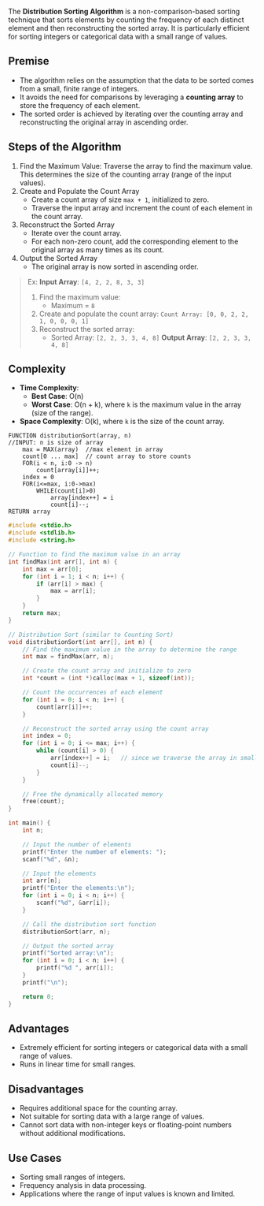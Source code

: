 The **Distribution Sorting Algorithm** is a non-comparison-based sorting technique that sorts elements by counting the frequency of each distinct element and then reconstructing the sorted array. It is particularly efficient for sorting integers or categorical data with a small range of values.
## Premise
- The algorithm relies on the assumption that the data to be sorted comes from a small, finite range of integers.
- It avoids the need for comparisons by leveraging a **counting array** to store the frequency of each element.
- The sorted order is achieved by iterating over the counting array and reconstructing the original array in ascending order.
## Steps of the Algorithm
1. Find the Maximum Value: Traverse the array to find the maximum value. This determines the size of the counting array (range of the input values).
2. Create and Populate the Count Array
	- Create a count array of size `max + 1`, initialized to zero.
	- Traverse the input array and increment the count of each element in the count array.
3. Reconstruct the Sorted Array
	- Iterate over the count array.
	- For each non-zero count, add the corresponding element to the original array as many times as its count.
4. Output the Sorted Array
	- The original array is now sorted in ascending order.
> Ex: **Input Array**: `[4, 2, 2, 8, 3, 3]`
> 1. Find the maximum value:
>    - Maximum = `8`
> 2. Create and populate the count array:
>    `Count Array: [0, 0, 2, 2, 1, 0, 0, 0, 1]`
> 3. Reconstruct the sorted array:
>    - Sorted Array: `[2, 2, 3, 3, 4, 8]`
> **Output Array**: `[2, 2, 3, 3, 4, 8]`
## Complexity
- **Time Complexity**:
  - **Best Case**: O(n)
  - **Worst Case**: O(n + k), where `k` is the maximum value in the array (size of the range).
- **Space Complexity**: O(k), where `k` is the size of the count array.

```al
FUNCTION distributionSort(array, n)
//INPUT: n is size of array
	max = MAX(array)  //max element in array
	count[0 ... max]  // count array to store counts
	FOR(i < n, i:0 -> n)
		count[array[i]]++;
	index = 0
	FOR(i<=max, i:0->max)
		WHILE(count[i]>0)
			array[index++] = i
			count[i]--;
RETURN array
```

```c
#include <stdio.h>
#include <stdlib.h>
#include <string.h>

// Function to find the maximum value in an array
int findMax(int arr[], int n) {
    int max = arr[0];
    for (int i = 1; i < n; i++) {
        if (arr[i] > max) {
            max = arr[i];
        }
    }
    return max;
}

// Distribution Sort (similar to Counting Sort)
void distributionSort(int arr[], int n) {
    // Find the maximum value in the array to determine the range
    int max = findMax(arr, n);

    // Create the count array and initialize to zero
    int *count = (int *)calloc(max + 1, sizeof(int));

    // Count the occurrences of each element
    for (int i = 0; i < n; i++) {
        count[arr[i]]++;
    }

    // Reconstruct the sorted array using the count array
    int index = 0;
    for (int i = 0; i <= max; i++) {
        while (count[i] > 0) {
            arr[index++] = i;   // since we traverse the array in smallest to largest, index i stores the elements of the array
            count[i]--;
        }
    }

    // Free the dynamically allocated memory
    free(count);
}

int main() {
    int n;

    // Input the number of elements
    printf("Enter the number of elements: ");
    scanf("%d", &n);

    // Input the elements
    int arr[n];
    printf("Enter the elements:\n");
    for (int i = 0; i < n; i++) {
        scanf("%d", &arr[i]);
    }

    // Call the distribution sort function
    distributionSort(arr, n);

    // Output the sorted array
    printf("Sorted array:\n");
    for (int i = 0; i < n; i++) {
        printf("%d ", arr[i]);
    }
    printf("\n");

    return 0;
}


```
## Advantages
- Extremely efficient for sorting integers or categorical data with a small range of values.
- Runs in linear time for small ranges.
## Disadvantages
- Requires additional space for the counting array.
- Not suitable for sorting data with a large range of values.
- Cannot sort data with non-integer keys or floating-point numbers without additional modifications.
## Use Cases
- Sorting small ranges of integers.
- Frequency analysis in data processing.
- Applications where the range of input values is known and limited.